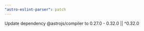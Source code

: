 ```yaml
---
"astro-eslint-parser": patch
---
```


Update dependency @astrojs/compiler to 0.27.0 - 0.32.0 || ^0.32.0
